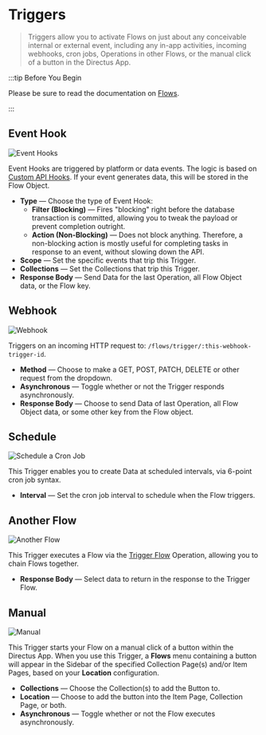 # Triggers

> Triggers allow you to activate Flows on just about any conceivable internal or external event, including any in-app
> activities, incoming webhooks, cron jobs, Operations in other Flows, or the manual click of a button in the Directus
> App.

:::tip Before You Begin

Please be sure to read the documentation on [Flows](/configuration/flows).

:::

## Event Hook

![Event Hooks](https://cdn.directus.io/docs/v9/configuration/flows/triggers/triggers-20220603A/event-hook-20220602A.webp)

Event Hooks are triggered by platform or data events. The logic is based on [Custom API Hooks](/extensions/hooks). If
your event generates data, this will be stored in the Flow Object.

- **Type** — Choose the type of Event Hook:
  - **Filter (Blocking)** — Fires "blocking" right before the database transaction is committed, allowing you to tweak
    the payload or prevent completion outright.
  - **Action (Non-Blocking)** — Does not block anything. Therefore, a non-blocking action is mostly useful for
    completing tasks in response to an event, without slowing down the API.
- **Scope** — Set the specific events that trip this Trigger.
- **Collections** — Set the Collections that trip this Trigger.
- **Response Body** — Send Data for the last Operation, all Flow Object data, or the Flow key.

## Webhook

![Webhook](https://cdn.directus.io/docs/v9/configuration/flows/triggers/triggers-20220603A/webhook-20220602A.webp)

Triggers on an incoming HTTP request to: `/flows/trigger/:this-webhook-trigger-id`.

- **Method** — Choose to make a GET, POST, PATCH, DELETE or other request from the dropdown.
- **Asynchronous** — Toggle whether or not the Trigger responds asynchronously.
- **Response Body** — Choose to send Data of last Operation, all Flow Object data, or some other key from the Flow
  object.

## Schedule

![Schedule a Cron Job](https://cdn.directus.io/docs/v9/configuration/flows/triggers/triggers-20220603A/cron-20220602A.webp)

This Trigger enables you to create Data at scheduled intervals, via 6-point cron job syntax.

- **Interval** — Set the cron job interval to schedule when the Flow triggers.

## Another Flow

![Another Flow](https://cdn.directus.io/docs/v9/configuration/flows/triggers/triggers-20220603A/another-flow-20220602A.webp)

This Trigger executes a Flow via the [Trigger Flow](/configuration/flows/operations#another-flow) Operation, allowing
you to chain Flows together.

- **Response Body** — Select data to return in the response to the Trigger Flow.

## Manual

![Manual](https://cdn.directus.io/docs/v9/configuration/flows/triggers/triggers-20220603A/manual-20220602A.webp)

This Trigger starts your Flow on a manual click of a button within the Directus App. When you use this Trigger, a
**Flows** menu containing a button will appear in the Sidebar of the specified Collection Page(s) and/or Item Pages,
based on your **Location** configuration.

- **Collections** — Choose the Collection(s) to add the Button to.
- **Location** — Choose to add the button into the Item Page, Collection Page, or both.
- **Asynchronous** — Toggle whether or not the Flow executes asynchronously.
